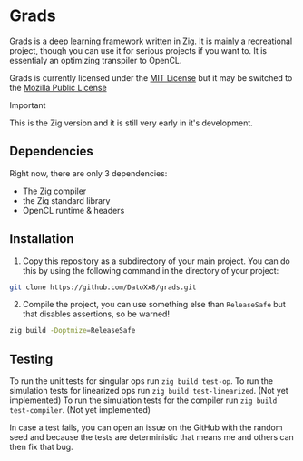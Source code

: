 # Grads

Grads is a deep learning framework written in Zig. It is mainly a recreational project, though you can use it for serious projects if you want to.
It is essentialy an optimizing transpiler to OpenCL.

Grads is currently licensed under the [MIT License](https://spdx.org/licenses/MIT.html) but it may be switched to the [Mozilla Public License](https://www.mozilla.org/en-US/MPL/2.0/)

> [!IMPORTANT]
> This is the Zig version and it is still very early in it's development.

## Dependencies

Right now, there are only 3 dependencies:
- The Zig compiler
- the Zig standard library
- OpenCL runtime & headers

## Installation

1. Copy this repository as a subdirectory of your main project. You can do this by using the following command in the directory of your project:
``` sh
git clone https://github.com/DatoXx8/grads.git
```
2. Compile the project, you can use something else than `ReleaseSafe` but that disables assertions, so be warned!
``` sh
zig build -Doptmize=ReleaseSafe
```

## Testing

To run the unit tests for singular ops run `zig build test-op`.
To run the simulation tests for linearized ops run `zig build test-linearized`. (Not yet implemented)
To run the simulation tests for the compiler run `zig build test-compiler`. (Not yet implemented)

In case a test fails, you can open an issue on the GitHub with the random seed and because the tests are deterministic that means me and others can then fix that bug.
